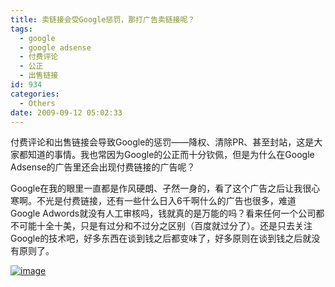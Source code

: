```yaml
---
title: 卖链接会受Google惩罚，那打广告卖链接呢？
tags:
  - google
  - google adsense
  - 付费评论
  - 公正
  - 出售链接
id: 934
categories:
  - Others
date: 2009-09-12 05:02:33
---
```


付费评论和出售链接会导致Google的惩罚——降权、清除PR、甚至封站，这是大家都知道的事情。我也常因为Google的公正而十分钦佩，但是为什么在Google Adsense的广告里还会出现付费链接的广告呢？

Google在我的眼里一直都是作风硬朗、孑然一身的，看了这个广告之后让我很心寒啊。不光是付费链接，还有一些什么日入6千啊什么的广告也很多，难道Google Adwords就没有人工审核吗，钱就真的是万能的吗？看来任何一个公司都不可能十全十美，只是有过分和不过分之区别（百度就过分了）。还是只去关注Google的技术吧，好多东西在谈到钱之后都变味了，好多原则在谈到钱之后就没有原则了。

[![image](http://kangzj.net/wp-content/uploads/images/200909/Google_4861/image_thumb.png "image")](http://kangzj.net/wp-content/uploads/images/200909/Google_4861/image.png)